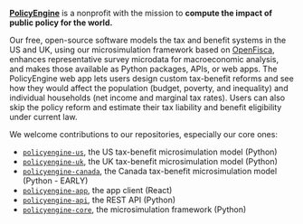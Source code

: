 **[PolicyEngine](https://policyengine.org)** is a nonprofit with the mission to **compute the impact of public policy for the world.**

Our free, open-source software models the tax and benefit systems in the US and UK, using our microsimulation framework based on [OpenFisca](https://openfisca.org), enhances representative survey microdata for macroeconomic analysis, and makes those available as Python packages, APIs, or web apps.
The PolicyEngine web app lets users design custom tax-benefit reforms and see how they would affect the population (budget, poverty, and inequality) and individual households (net income and marginal tax rates).
Users can also skip the policy reform and estimate their tax liability and benefit eligibility under current law.

We welcome contributions to our repositories, especially our core ones:
* [`policyengine-us`](https://github.com/PolicyEngine/policyengine-us), the US tax-benefit microsimulation model (Python)
* [`policyengine-uk`](https://github.com/PolicyEngine/policyengine-uk), the UK tax-benefit microsimulation model (Python)
* [`policyengine-canada`](https://github.com/PolicyEngine/policyengine-canada), the Canada tax-benefit microsimulation model (Python - EARLY)
* [`policyengine-app`](https://github.com/PolicyEngine/policyengine-app), the app client (React)
* [`policyengine-api`](https://github.com/PolicyEngine/policyengine-api), the REST API (Python)
* [`policyengine-core`](https://github.com/PolicyEngine/policyengine-core), the microsimulation framework (Python)

